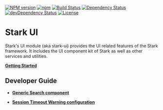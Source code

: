 [![NPM version](https://img.shields.io/npm/v/@nationalbankbelgium/stark-ui.svg)](https://www.npmjs.com/package/@nationalbankbelgium/stark-ui)
[![npm](https://img.shields.io/npm/dm/@nationalbankbelgium/stark-ui.svg)](https://www.npmjs.com/package/@nationalbankbelgium/stark-ui)
[![Build Status](https://travis-ci.org/NationalBankBelgium/stark.svg?branch=master)](https://travis-ci.org/NationalBankBelgium/stark)
[![Dependency Status](https://david-dm.org/NationalBankBelgium/stark-ui.svg)](https://david-dm.org/NationalBankBelgium/stark-ui)
[![devDependency Status](https://david-dm.org/NationalBankBelgium/stark-ui/dev-status.svg)](https://david-dm.org/NationalBankBelgium/stark-ui#info=devDependencies)
[![License](https://img.shields.io/cocoapods/l/AFNetworking.svg)](LICENSE)

# Stark UI

Stark's UI module (aka stark-ui) provides the UI related features of the Stark framework.
It includes the UI component kit of Stark as well as other services and utilities.

**[Getting Started](https://stark.nbb.be/api-docs/stark-ui/latest/additional-documentation/getting-started.html)**

## Developer Guide

-   **[Generic Search component](https://stark.nbb.be/api-docs/stark-ui/latest/additional-documentation/generic-search-component.html)**

-   **[Session Timeout Warning configuration](https://stark.nbb.be/api-docs/stark-ui/latest/additional-documentation/timeout-warning-configuration.html)**
